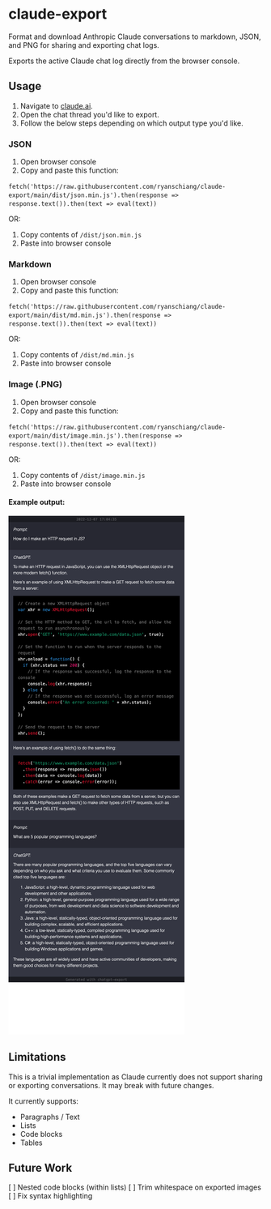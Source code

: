 # claude-export

Format and download Anthropic Claude conversations to markdown, JSON, and PNG for sharing and exporting chat logs.

Exports the active Claude chat log directly from the browser console.

## Usage

 1. Navigate to [claude.ai](https://claude.ai).
 2. Open the chat thread you'd like to export.
 3. Follow the below steps depending on which output type you'd like.

### JSON

1. Open browser console
2. Copy and paste this function:

`fetch('https://raw.githubusercontent.com/ryanschiang/claude-export/main/dist/json.min.js').then(response => response.text()).then(text => eval(text))`

OR:

1. Copy contents of `/dist/json.min.js`
2. Paste into browser console

### Markdown

1. Open browser console
2. Copy and paste this function:

`fetch('https://raw.githubusercontent.com/ryanschiang/claude-export/main/dist/md.min.js').then(response => response.text()).then(text => eval(text))`

OR:

1. Copy contents of `/dist/md.min.js`
2. Paste into browser console

### Image (.PNG)

1. Open browser console
2. Copy and paste this function:

`fetch('https://raw.githubusercontent.com/ryanschiang/claude-export/main/dist/image.min.js').then(response => response.text()).then(text => eval(text))`

OR:

1. Copy contents of `/dist/image.min.js`
2. Paste into browser console

#### Example output:
![alt text](./public/claude-export-example.png "claude-export Example Output")

## Limitations

This is a trivial implementation as Claude currently does not support sharing or exporting conversations. It may break with future changes.

It currently supports:
- Paragraphs / Text
- Lists
- Code blocks
- Tables

## Future Work

[ ] Nested code blocks (within lists)
[ ] Trim whitespace on exported images
[ ] Fix syntax highlighting